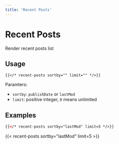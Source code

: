```yaml
---
title: 'Recent Posts'
---
```


# Recent Posts

Render recent posts list

## Usage

```
{{</* recent-posts sortby="" limit="" */>}}
```

Paramters:

* `sortby`: `publishDate` or `lastMod`
* `limit`: positive integer, `0` means unlimited

## Examples

```html
{{</* recent-posts sortby="lastMod" limit=5 */>}}
```

{{< recent-posts sortby="lastMod" limit=5 >}}
